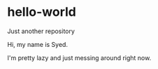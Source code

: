 # hello-world
Just another repository

Hi, my name is Syed.

I'm pretty lazy and just messing around right now.
